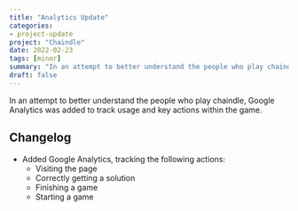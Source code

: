 ```yaml
---
title: "Analytics Update"
categories:
- project-update
project: "Chaindle"
date: 2022-02-23
tags: [minor]
summary: "In an attempt to better understand the people who play chaindle, Google Analytics was added to track usage and key actions within the game"
draft: false
---
```

In an attempt to better understand the people who play chaindle, Google Analytics was added to track usage and key actions within the game.

## Changelog
- Added Google Analytics, tracking the following actions:
    - Visiting the page
    - Correctly getting a solution
    - Finishing a game
    - Starting a game
